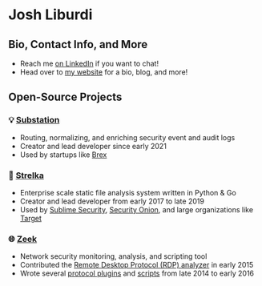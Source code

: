 # Josh Liburdi

## Bio, Contact Info, and More

- Reach me [on LinkedIn](https://www.linkedin.com/in/joshliburdi/) if you want to chat!
- Head over to [my website](https://joshliburdi.com/) for a bio, blog, and more!

## Open-Source Projects
### 💡 [Substation](https://github.com/brexhq/substation)
- Routing, normalizing, and enriching security event and audit logs
- Creator and lead developer since early 2021
- Used by startups like [Brex](https://brex.com/)

### 📂 [Strelka](https://github.com/target/strelka)
- Enterprise scale static file analysis system written in Python & Go
- Creator and lead developer from early 2017 to late 2019
- Used by [Sublime Security](https://sublimesecurity.com/), [Security Onion](https://securityonionsolutions.com/software), and large organizations like [Target](https://target.com)

### 🌐 [Zeek](https://github.com/zeek/zeek)
- Network security monitoring, analysis, and scripting tool
- Contributed the [Remote Desktop Protocol (RDP) analyzer](https://github.com/zeek/zeek/tree/master/src/analyzer/protocol/rdp) in early 2015
- Wrote several [protocol plugins](https://github.com/jshlbrd/bro-plugins) and [scripts](https://github.com/CrowdStrike/cs-bro) from late 2014 to early 2016

